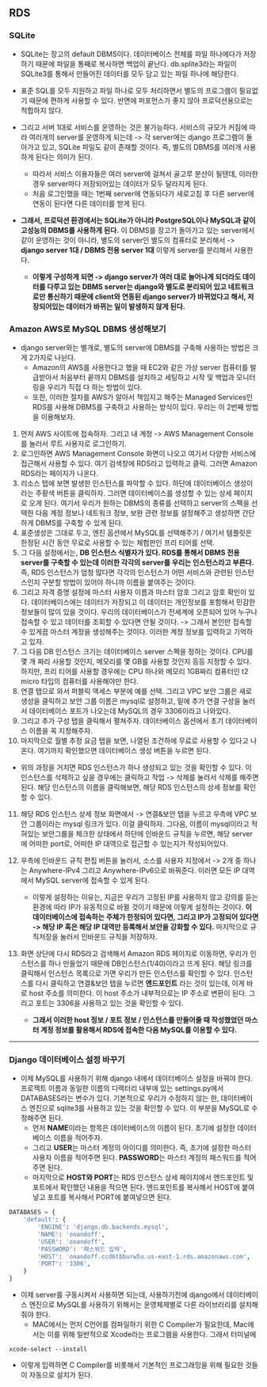 ## RDS


### SQLite
- SQLite는 장고의 default DBMS이다. 데이터베이스 전체를 파일 하나에다가 저장하기 때문에 파일을 통째로 복사하면 백업이 끝난다. db.splite3라는 파일이 SQLite3를 통해서 만들어진 데이터를 모두 담고 있는 파일 하나에 해당한다. 
- 표준 SQL를 모두 지원하고 파일 하나로 모두 처리하면서 별도의 프로그램이 필요없기 때문에 편하게 사용할 수 있다. 반면에 퍼포먼스가 좋지 않아 프로덕션용으로는 적합하지 않다.

- 그리고 서버 1대로 서비스를 운영하는 것은 불가능하다. 서비스의 규모가 커짐에 따라 여러개의 server를 운영하게 되는데 -> 각 server에는 django 프로그램이 돌아가고 있고, SQLite 파일도 같이 존재할 것이다. 즉, 별도의 DBMS를 여러개 사용하게 된다는 의미가 된다.
  - 따라서 서비스 이용자들은 여러 server에 걸쳐서 골고루 분산이 될텐데, 이러한 경우 server마다 저장되어있는 데이터가 모두 달라지게 된다.
  - 처음 로그인했을 때는 1번째 server에 연동되다가 새로고침 후 다른 server에 연동이 된다면 다른 데이터를 받게 된다. 

- **그래서, 프로덕션 환경에서는 SQLite가 아니라 PostgreSQL이나 MySQL과 같이 고성능의 DBMS를 사용하게 된다.** 이 DBMS를 장고가 돌아가고 있는 server에서 같이 운영하는 것이 아니라, 별도의 server인 별도의 컴퓨터로 분리해서 -> **django server 1대 / DBMS 전용 server 1대** 이렇게 server를 분리해서 사용한다.
  - **이렇게 구성하게 되면 -> django server가 여러 대로 늘어나게 되더라도 데이터를 다루고 있는 DBMS server는 django와 별도로 분리되어 있고 네트워크로만 통신하기 때문에 client와 연동된 django server가 바뀌었다고 해서, 저장되어있는 데이터가 바뀌는 일이 발생하지 않게 된다.**


### Amazon AWS로 MySQL DBMS 생성해보기
- django server와는 별개로, 별도의 server에 DBMS를 구축해 사용하는 방법은 크게 2가지로 나뉜다. 
  - Amazon의 AWS를 사용한다고 했을 때 EC2와 같은 가상 server 컴퓨터를 발급받아서 처음부터 끝까지 DBMS를 설치하고 세팅하고 시작 및 백업과 모니터링을 우리가 직접 다 하는 방법이 있다.
  - 또한, 이러한 절차를 AWS가 알아서 책임지고 해주는 Managed Services인 RDS를 사용해 DBMS를 구축하고 사용하는 방식이 있다. 우리는 이 2번째 방법을 이용해보자.

1) 먼저 AWS 사이트에 접속하자. 그리고 내 계정 -> AWS Management Console를 눌러서 루트 사용자로 로그인하기.
2) 로그인하면 AWS Management Console 화면이 나오고 여기서 다양한 서비스에 접근해서 사용할 수 있다. 여기 검색창에 RDS라고 입력하고 클릭. 그러면 Amazon RDS라는 페이지가 나온다.
3) 리소스 탭에 보면 발생한 인스턴스를 파악할 수 있다. 하단에 데이터베이스 생성이라는 주황색 버튼을 클릭하자. 그러면 데이터베이스를 생성할 수 있는 상세 페이지로 오게 된다. 여기서 우리가 원하는 DBMS의 종류를 선택하고 server의 스펙을 선택한 다음 계정 정보나 네트워크 정보, 보완 관련 정보를 설정해주고 생성하면 간단하게 DBMS를 구축할 수 있게 된다.
4) 표준생성은 그대로 두고, 엔진 옵션에서 MySQL를 선택해주기 / 여기서 템플릿은 한정된 시간 동안 무료로 사용할 수 있는 체험판인 프리 티어를 선택.
5) 그 다음 설정에서는, **DB 인스턴스 식별자가 있다. RDS를 통해서 DBMS 전용 server를 구축할 수 있는데 이러한 각각의 server를 우리는 인스턴스라고 부른다.** 즉, RDS 인스턴스가 엄청 많다면 각각의 인스턴스가 어떤 서비스와 관련된 인스턴스인지 구분할 방법이 있어야 하니까 이름을 붙여주는 것이다. 
6) 그리고 자격 증명 설정에 마스터 사용자 이름과 마스터 암호 그리고 암호 확인이 있다. 데이터베이스에는 데이터가 저장되고 이 데이터는 개인정보를 포함해서 민감한 정보들이 많이 있을 것이다. 우리의 데이터베이스가 전세계에 오픈되어 있어 누구나 접속할 수 있고 데이터를 조회할 수 있다면 안될 것이다. -> 그래서 본인만 접속할 수 있게끔 마스터 계정을 생성해주는 것이다. 이러한 계정 정보를 입력하고 기억하고 있자.
7) 그 다음 DB 인스턴스 크기는 데이터베이스 server 스펙을 정하는 것이다. CPU를 몇 개 짜리 사용할 것인지, 메모리를 몇 GB를 사용할 것인지 등등 지정할 수 있다. 하지만, 프리 티어를 사용할 경우에는 CPU 하나와 메모리 1GB짜리 컴퓨터인 t2 micro 타입의 컴퓨터를 사용해야만 한다.
8) 연결 탭으로 와서 퍼블릭 액세스 부분에 예를 선택. 그리고 VPC 보안 그룹은 새로 생성을 클릭하고 보안 그룹 이름은 mysql로 설정하고, 밑에 추가 연결 구성을 눌러서 데이터베이스 포트가 나오는데 MySQL의 경우 3306이라고 나와있다.
9) 그리고 추가 구성 탭을 클릭해서 펼쳐주자. 데이터베이스 옵션에서 초기 데이터베이스 이름을 꼭 지정해주자.
10) 마지막으로 월별 추정 요금 탭을 보면, 나열된 조건하에 무료로 사용할 수 있다고 나온다. 여기까지 확인했으면 데이터베이스 생성 버튼을 누르면 된다.

- 위의 과정을 거치면 RDS 인스턴스가 하나 생성되고 있는 것을 확인할 수 있다. 이 인스턴스를 삭제하고 싶을 경우에는 클릭하고 작업 -> 삭제를 눌러서 삭제를 해주면 된다. 해당 인스턴스의 이름을 클릭해보면, 해당 RDS 인스턴스의 상세 정보를 확인할 수 있다.

11) 해당 RDS 인스턴스 상세 정보 화면에서 -> 연결&보안 탭을 누르고 우측에 VPC 보안 그룹이라는 mysql 링크가 있다. 이걸 클릭하자. 그다음, 이름이 mysql이라고 적혀있는 보안그룹을 체크한 상태에서 하단에 인바운드 규칙을 누르면, 해당 server에 어떠한 port로, 어떠한 IP 대역으로 접근할 수 있는지가 작성되어있다.
12) 우측에 인바운드 규칙 편집 버튼을 눌러서, 소스를 사용자 지정에서 -> 2개 중 하나는 Anywhere-IPv4 그리고 Anywhere-IPv6으로 바꿔준다. 이러면 모든 IP 대역에서 MySQL server에 접속할 수 있게 된다.
    - 이렇게 설정하는 이유는, 지금은 우리가 고정된 IP를 사용하지 않고 강의를 듣는 환경에 따라 IP가 유동적으로 바뀔 것이기 때문에 이렇게 설정하는 것이다. **이 데이터베이스에 접속하는 주체가 한정되어 있다면, 그리고 IP가 고정되어 있다면 -> 해당 IP 혹은 해당 IP 대역만 등록해서 보안을 강화할 수 있다.** 마지막으로 규칙저장을 눌러서 인바운드 규칙을 저장하자.

13) 화면 상단에 다시 RDS라고 검색해서 Amazon RDS 페이지로 이동하면, 우리가 인스턴스를 하나 만들었기 때문에 DB인스턴스(1/40)이라고 뜨게 된다. 해당 링크를 클릭해서 인스턴스 목록으로 가면 우리가 만든 인스턴스를 확인할 수 있다. 인스턴스를 다시 클릭하고 연결&보안 탭을 누르면 **엔드포인트** 라는 것이 있는데, 이게 바로 host 주소를 의미한다. 이 host 주소가 내부적으로는 IP 주소로 변환이 된다. 그리고 포트는 3306을 사용하고 있는 것을 확인할 수 있다.
    - **그래서 이러한 host 정보 / 포트 정보 / 인스턴스를 만들어줄 때 작성했었던 마스터 계정 정보를 활용해서 RDS에 접속한 다음 MySQL를 이용할 수 있다.**

* * *

### Django 데이터베이스 설정 바꾸기
- 이제 MySQL를 사용하기 위해 django 내에서 데이터베이스 설정을 바꿔야 한다. 프로젝트 이름과 동일한 이름의 디렉터리 내부에 있는 settings.py에서 DATABASES라는 변수가 있다. 기본적으로 우리가 수정하지 않는 한, 데이터베이스 엔진으로 sqlite3를 사용하고 있는 것을 확인할 수 있다. 이 부분을 MySQL로 수정해주면 된다.
  - 먼저 **NAME**이라는 항목은 데이터베이스의 이름이 된다. 초기에 설정한 데이터베이스 이름을 적어주자.
  - 그리고 **USER**는 마스터 계정의 아이디를 의미한다. 즉, 초기에 설정한 마스터 사용자 이름을 적어주면 된다. **PASSWORD**는 마스터 계정의 패스워드를 적어주면 된다.
  - 마지막으로 **HOST와 PORT**는 RDS 인스턴스 상세 페이지에서 엔드포인트 및 포트에서 확인했던 내용을 적으면 된다. 엔드포인트를 복사해서 HOST에 붙여넣고 포트를 복사해서 PORT에 붙여넣으면 된다.

```python
DATABASES = {
    'default': {
        'ENGINE': 'django.db.backends.mysql',
        'NAME': 'onandoff',
        'USER': 'onandoff',
        'PASSWORD': '패스워드 입력',
        'HOST': 'onandoff.ccd6tbburw5u.us-east-1.rds.amazonaws.com',
        'PORT': '3306',
    }
}
```

- 이제 server를 구동시켜서 사용하면 되는데, 사용하기전에 django에서 데이터베이스 엔진으로 MySQL를 사용하기 위해서는 운영체제별로 다른 라이브러리를 설치해줘야 한다.
  - MAC에서는 먼저 C언어를 컴파일하기 위한 C Compiler가 필요한데, Mac에서는 이를 위해 일반적으로 Xcode라는 프로그램을 사용한다. 그래서 터미널에
```terminal
xcode-select --install
```

- 이렇게 입력하면 C Compiler를 비롯해서 기본적인 프로그래밍을 위해 필요한 것들이 자동으로 설치가 된다.
